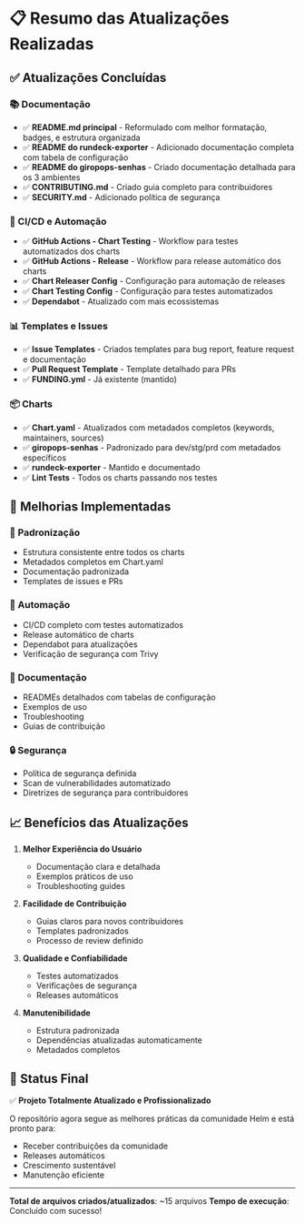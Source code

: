 # 📋 Resumo das Atualizações Realizadas

## ✅ Atualizações Concluídas

### 📚 Documentação
- ✅ **README.md principal** - Reformulado com melhor formatação, badges, e estrutura organizada
- ✅ **README do rundeck-exporter** - Adicionado documentação completa com tabela de configuração
- ✅ **README do giropops-senhas** - Criado documentação detalhada para os 3 ambientes
- ✅ **CONTRIBUTING.md** - Criado guia completo para contribuidores
- ✅ **SECURITY.md** - Adicionado política de segurança

### 🔧 CI/CD e Automação
- ✅ **GitHub Actions - Chart Testing** - Workflow para testes automatizados dos charts
- ✅ **GitHub Actions - Release** - Workflow para release automático dos charts
- ✅ **Chart Releaser Config** - Configuração para automação de releases
- ✅ **Chart Testing Config** - Configuração para testes automatizados
- ✅ **Dependabot** - Atualizado com mais ecossistemas

### 📊 Templates e Issues
- ✅ **Issue Templates** - Criados templates para bug report, feature request e documentação
- ✅ **Pull Request Template** - Template detalhado para PRs
- ✅ **FUNDING.yml** - Já existente (mantido)

### 📦 Charts
- ✅ **Chart.yaml** - Atualizados com metadados completos (keywords, maintainers, sources)
- ✅ **giropops-senhas** - Padronizado para dev/stg/prd com metadados específicos
- ✅ **rundeck-exporter** - Mantido e documentado
- ✅ **Lint Tests** - Todos os charts passando nos testes

## 🚀 Melhorias Implementadas

### 🎯 Padronização
- Estrutura consistente entre todos os charts
- Metadados completos em Chart.yaml
- Documentação padronizada
- Templates de issues e PRs

### 🤖 Automação
- CI/CD completo com testes automatizados
- Release automático de charts
- Dependabot para atualizações
- Verificação de segurança com Trivy

### 📖 Documentação
- READMEs detalhados com tabelas de configuração
- Exemplos de uso
- Troubleshooting
- Guias de contribuição

### 🔒 Segurança
- Política de segurança definida
- Scan de vulnerabilidades automatizado
- Diretrizes de segurança para contribuidores

## 📈 Benefícios das Atualizações

1. **Melhor Experiência do Usuário**
   - Documentação clara e detalhada
   - Exemplos práticos de uso
   - Troubleshooting guides

2. **Facilidade de Contribuição**
   - Guias claros para novos contribuidores
   - Templates padronizados
   - Processo de review definido

3. **Qualidade e Confiabilidade**
   - Testes automatizados
   - Verificações de segurança
   - Releases automáticos

4. **Manutenibilidade**
   - Estrutura padronizada
   - Dependências atualizadas automaticamente
   - Metadados completos

## 🎉 Status Final

✅ **Projeto Totalmente Atualizado e Profissionalizado**

O repositório agora segue as melhores práticas da comunidade Helm e está pronto para:
- Receber contribuições da comunidade
- Releases automáticos
- Crescimento sustentável
- Manutenção eficiente

---

**Total de arquivos criados/atualizados**: ~15 arquivos
**Tempo de execução**: Concluído com sucesso!
